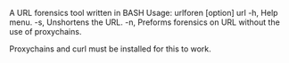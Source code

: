 A URL forensics tool written in BASH
 Usage: urlforen [option] url
-h,  Help menu.
-s,  Unshortens the URL.
-n,  Preforms forensics on URL without the use of proxychains.

Proxychains and curl must be installed for this to work.
